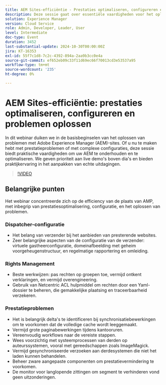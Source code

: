 ```yaml
---
title: AEM Sites-efficiëntie - Prestaties optimaliseren, configureren en problemen oplossen
description: Deze sessie gaat over essentiële vaardigheden voor het oplossen van problemen voor Adobe Experience Manager-sites (AEM), waarbij de nadruk ligt op praktische, praktische oplossingen voor prestatieproblemen, complexe configuraties en gebruikersmachtigingen.
solution: Experience Manager
version: Cloud Service
role: Admin, Developer, Leader, User
level: Intermediate
doc-type: Event
duration: 3452
last-substantial-update: 2024-10-30T00:00:00Z
jira: KT-16353
exl-id: 55f7c1d8-7c2c-4392-894a-2aa9b3cc0e4a
source-git-commit: ef652eb09c33f11d69ec66f70013cd3e53537a95
workflow-type: tm+mt
source-wordcount: '235'
ht-degree: 0%

---
```


# AEM Sites-efficiëntie: prestaties optimaliseren, configureren en problemen oplossen

In dit webinar duiken we in de basisbeginselen van het oplossen van problemen met Adobe Experience Manager (AEM)-sites. Of u nu te maken hebt met prestatieproblemen of met complexe configuraties, deze sessie biedt praktische vaardigheden om uw AEM te onderhouden en te optimaliseren. We geven prioriteit aan live demo&#39;s boven dia&#39;s en bieden praktijkervaring in het aanpakken van echte uitdagingen. &#x200B;

>[!VIDEO](https://video.tv.adobe.com/v/3435114/?learn=on)

## Belangrijke punten

Het webinar concentreerde zich op de efficiency van de plaats van AMP, met inbegrip van prestatiesoptimalisering, configuratie, en het oplossen van problemen.

### Dispatcher-configuratie

* Het belang van verzender bij het aanbieden van presterende websites.
* Zeer belangrijke aspecten van de configuratie van de verzender: virtuele gastheerconfiguratie, domeinafbeelding met geheim voorgeheugenstructuur, en regelmatige rapportering en omleiding.

### Rights Management

* Beste werkwijzen: pas rechten op groepen toe, vermijd ontkent verklaringen, en vermijd overengineering.
* Gebruik van Netcentric ACL hulpmiddel om rechten door een Yaml- dossier te beheren, die gemakkelijke plaatsing en traceerbaarheid verzekeren.

### Prestatieproblemen

* Het is belangrijk delta&#39;s te identificeren bij synchronisatiebewerkingen om te voorkomen dat de volledige cache wordt leeggemaakt.
* Vermijd grote paginabewerkingen tijdens kantooruren.
* Vereenvoudig workflows naar de vereiste stappen.
* Wees voorzichtig met systeemprocessen van derden op auteurssystemen, vooral met gereedschappen zoals ImageMagick.
* Vermijd gesynchroniseerde verzoeken aan derdesystemen die niet het laden kunnen behandelen.
* Beheer zware aangepaste componenten om prestatievermindering te voorkomen.
* De monitor voor langlopende zittingen om segment te verhinderen vond geen uitzonderingen.
